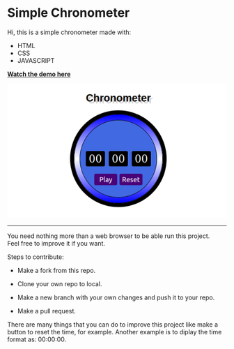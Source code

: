 # Simple Chronometer

Hi, this is a simple chronometer made with:

- HTML
- CSS
- JAVASCRIPT

**[Watch the demo here](https://agexandro.github.io/Chronometer/)**

![Image](https://raw.githubusercontent.com/Agexandro/Chronometer/main/chrono.png)

---

You need nothing more than a web browser to be able run this project.  
Feel free to improve it if you want.


Steps to contribute:  

- Make a fork from this repo.

- Clone your own repo to local.

- Make a new branch with your own changes and push it to your repo.

- Make a pull request. 

There are many things that you can do to improve this project like make a button to reset the time, for example. Another example is to diplay the time format as: 00:00:00.
